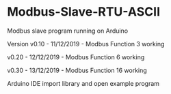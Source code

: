 # Modbus-Slave-RTU-ASCII
Modbus slave program running on Arduino


Version
v0.10 - 11/12/2019 - Modbus Function 3 working

v0.20 - 12/12/2019 - Modbus Function 6 working

v0.30 - 13/12/2019 - Modbus Function 16 working




Arduino IDE import library and open example program


